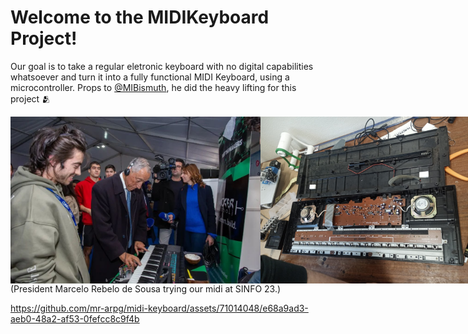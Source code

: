 # Welcome to the MIDIKeyboard Project!

Our goal is to take a regular eletronic keyboard with no digital capabilities whatsoever and turn it into a fully functional MIDI Keyboard, using a microcontroller. Props to [@MIBismuth](https://github.com/MIBismuth), he did the heavy lifting for this project 🫂

<!-- <img src="./midi.png" alt="Image" width="300px" /> -->

<div style="display: flex;">
    <img src="midi.png" alt="Image 1" width="400" />
    <img src="og.png" alt="Image 2" width="357" />
</div>
(President Marcelo Rebelo de Sousa trying our midi at SINFO 23.)




https://github.com/mr-arpg/midi-keyboard/assets/71014048/e68a9ad3-aeb0-48a2-af53-0fefcc8c9f4b





